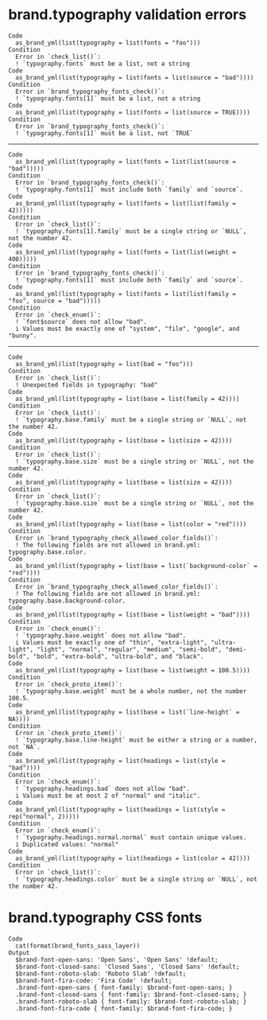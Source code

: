 # brand.typography validation errors

    Code
      as_brand_yml(list(typography = list(fonts = "foo")))
    Condition
      Error in `check_list()`:
      ! `typography.fonts` must be a list, not a string
    Code
      as_brand_yml(list(typography = list(fonts = list(source = "bad"))))
    Condition
      Error in `brand_typography_fonts_check()`:
      ! `typography.fonts[1]` must be a list, not a string
    Code
      as_brand_yml(list(typography = list(fonts = list(source = TRUE))))
    Condition
      Error in `brand_typography_fonts_check()`:
      ! `typography.fonts[1]` must be a list, not `TRUE`

---

    Code
      as_brand_yml(list(typography = list(fonts = list(list(source = "bad")))))
    Condition
      Error in `brand_typography_fonts_check()`:
      ! `typography.fonts[1]` must include both `family` and `source`.
    Code
      as_brand_yml(list(typography = list(fonts = list(list(family = 42)))))
    Condition
      Error in `check_list()`:
      ! `typography.fonts[1].family` must be a single string or `NULL`, not the number 42.
    Code
      as_brand_yml(list(typography = list(fonts = list(list(weight = 400)))))
    Condition
      Error in `brand_typography_fonts_check()`:
      ! `typography.fonts[1]` must include both `family` and `source`.
    Code
      as_brand_yml(list(typography = list(fonts = list(list(family = "foo", source = "bad")))))
    Condition
      Error in `check_enum()`:
      ! `font$source` does not allow "bad".
      i Values must be exactly one of "system", "file", "google", and "bunny".

---

    Code
      as_brand_yml(list(typography = list(bad = "foo")))
    Condition
      Error in `check_list()`:
      ! Unexpected fields in typography: "bad"
    Code
      as_brand_yml(list(typography = list(base = list(family = 42))))
    Condition
      Error in `check_list()`:
      ! `typography.base.family` must be a single string or `NULL`, not the number 42.
    Code
      as_brand_yml(list(typography = list(base = list(size = 42))))
    Condition
      Error in `check_list()`:
      ! `typography.base.size` must be a single string or `NULL`, not the number 42.
    Code
      as_brand_yml(list(typography = list(base = list(size = 42))))
    Condition
      Error in `check_list()`:
      ! `typography.base.size` must be a single string or `NULL`, not the number 42.
    Code
      as_brand_yml(list(typography = list(base = list(color = "red"))))
    Condition
      Error in `brand_typography_check_allowed_color_fields()`:
      ! The following fields are not allowed in brand.yml: typography.base.color.
    Code
      as_brand_yml(list(typography = list(base = list(`background-color` = "red"))))
    Condition
      Error in `brand_typography_check_allowed_color_fields()`:
      ! The following fields are not allowed in brand.yml: typography.base.background-color.
    Code
      as_brand_yml(list(typography = list(base = list(weight = "bad"))))
    Condition
      Error in `check_enum()`:
      ! `typography.base.weight` does not allow "bad".
      i Values must be exactly one of "thin", "extra-light", "ultra-light", "light", "normal", "regular", "medium", "semi-bold", "demi-bold", "bold", "extra-bold", "ultra-bold", and "black".
    Code
      as_brand_yml(list(typography = list(base = list(weight = 100.5))))
    Condition
      Error in `check_proto_item()`:
      ! `typography.base.weight` must be a whole number, not the number 100.5.
    Code
      as_brand_yml(list(typography = list(base = list(`line-height` = NA))))
    Condition
      Error in `check_proto_item()`:
      ! `typography.base.line-height` must be either a string or a number, not `NA`.
    Code
      as_brand_yml(list(typography = list(headings = list(style = "bad"))))
    Condition
      Error in `check_enum()`:
      ! `typography.headings.bad` does not allow "bad".
      i Values must be at most 2 of "normal" and "italic".
    Code
      as_brand_yml(list(typography = list(headings = list(style = rep("normal", 2)))))
    Condition
      Error in `check_enum()`:
      ! `typography.headings.normal.normal` must contain unique values.
      i Duplicated values: "normal"
    Code
      as_brand_yml(list(typography = list(headings = list(color = 42))))
    Condition
      Error in `check_list()`:
      ! `typography.headings.color` must be a single string or `NULL`, not the number 42.

# brand.typography CSS fonts

    Code
      cat(format(brand_fonts_sass_layer))
    Output
      $brand-font-open-sans: 'Open Sans', 'Open Sans' !default;
      $brand-font-closed-sans: 'Closed Sans', 'Closed Sans' !default;
      $brand-font-roboto-slab: 'Roboto Slab' !default;
      $brand-font-fira-code: 'Fira Code' !default;
      .brand-font-open-sans { font-family: $brand-font-open-sans; }
      .brand-font-closed-sans { font-family: $brand-font-closed-sans; }
      .brand-font-roboto-slab { font-family: $brand-font-roboto-slab; }
      .brand-font-fira-code { font-family: $brand-font-fira-code; }

